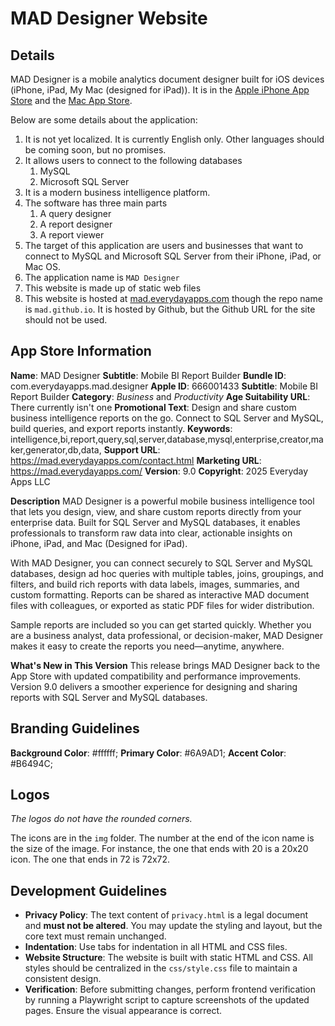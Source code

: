 # MAD Designer Website

## Details

MAD Designer is a mobile analytics document designer built for iOS devices (iPhone, iPad, My Mac (designed for iPad)).  It is in the [Apple iPhone App Store](https://apps.apple.com/us/app/mad-designer/id666001433) and the [Mac App Store](https://apps.apple.com/us/app/mad-designer/id666001433).

Below are some details about the application:

1. It is not yet localized.  It is currently English only.  Other languages should be coming soon, but no promises.
2. It allows users to connect to the following databases
	1. MySQL
	2. Microsoft SQL Server
3. It is a modern business intelligence platform.
4. The software has three main parts
	1. A query designer
	2. A report designer
	3. A report viewer
5. The target of this application are users and businesses that want to connect to MySQL and Microsoft SQL Server from their iPhone, iPad, or Mac OS.
6. The application name is `MAD Designer`
7. This website is made up of static web files
8. This website is hosted at [mad.everydayapps.com](https://mad.everydayapps.com/) though the repo name is `mad.github.io`.  It is hosted by Github, but the Github URL for the site should not be used.

## App Store Information

**Name**: MAD Designer
**Subtitle**: Mobile BI Report Builder
**Bundle ID**: com.everydayapps.mad.designer
**Apple ID**: 666001433
**Subtitle**: Mobile BI Report Builder
**Category**: _Business_ and _Productivity_
**Age Suitability URL**: There currently isn't one
**Promotional Text**: Design and share custom business intelligence reports on the go. Connect to SQL Server and MySQL, build queries, and export reports instantly.
**Keywords**: intelligence,bi,report,query,sql,server,database,mysql,enterprise,creator,maker,generator,db,data,
**Support URL**: https://mad.everydayapps.com/contact.html
**Marketing URL**: https://mad.everydayapps.com/
**Version**: 9.0
**Copyright**: 2025 Everyday Apps LLC

**Description**
MAD Designer is a powerful mobile business intelligence tool that lets you design, view, and share custom reports directly from your enterprise data. Built for SQL Server and MySQL databases, it enables professionals to transform raw data into clear, actionable insights on iPhone, iPad, and Mac (Designed for iPad).

With MAD Designer, you can connect securely to SQL Server and MySQL databases, design ad hoc queries with multiple tables, joins, groupings, and filters, and build rich reports with data labels, images, summaries, and custom formatting. Reports can be shared as interactive MAD document files with colleagues, or exported as static PDF files for wider distribution.

Sample reports are included so you can get started quickly. Whether you are a business analyst, data professional, or decision-maker, MAD Designer makes it easy to create the reports you need—anytime, anywhere.

**What's New in This Version**
This release brings MAD Designer back to the App Store with updated compatibility and performance improvements. Version 9.0 delivers a smoother experience for designing and sharing reports with SQL Server and MySQL databases.

## Branding Guidelines

**Background Color**: #ffffff;
**Primary Color**: #6A9AD1;
**Accent Color**: #B6494C;

## Logos

_The logos do not have the rounded corners._

The icons are in the `img` folder.  The number at the end of the icon name is the size of the image.  For instance, the one that ends with 20 is a 20x20 icon.  The one that ends in 72 is 72x72.

## Development Guidelines

- **Privacy Policy**: The text content of `privacy.html` is a legal document and **must not be altered**. You may update the styling and layout, but the core text must remain unchanged.
- **Indentation**: Use tabs for indentation in all HTML and CSS files.
- **Website Structure**: The website is built with static HTML and CSS. All styles should be centralized in the `css/style.css` file to maintain a consistent design.
- **Verification**: Before submitting changes, perform frontend verification by running a Playwright script to capture screenshots of the updated pages. Ensure the visual appearance is correct.
